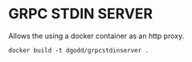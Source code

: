 # GRPC STDIN SERVER

Allows the using a docker container as an http proxy.
```
docker build -t dgodd/grpcstdinserver .
```
